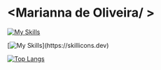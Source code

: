 # <Marianna de Oliveira/ >

[![My Skills](https://skillicons.dev/icons?i=js,html,css,bootstrap,wordpress,sass,git,github,figma,nodejs,java,py,react,tailwind,php)](https://skillicons.dev)

[![My Skills](https://skillicons.dev/icons?i=linkedin,instagram,gmail,)](https://skillicons.dev)

[![Top Langs](https://github-readme-stats.vercel.app/api/top-langs/?username=marianna-de-oliveira)](https://github.com/marianna-de-oliveira/github-readme-stats)
